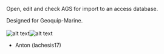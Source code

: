 Open, edit and check AGS for import to an access database.

Designed for Geoquip-Marine.
<br><br>
![alt text](https://github.com/lachesis17/AGS-Tool/blob/main/images/geobig.png?raw=true)![alt text](https://github.com/lachesis17/AGS-Tool/blob/main/images/AGS.png?raw=true) 

- Anton (lachesis17)

